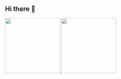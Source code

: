 ## Hi there 👋

<p align="left">
<a href="https://github.com/TasumadhaBoy">
  <img height="180em" src="https://github-readme-stats-eight-theta.vercel.app/api?username=TasumadhaBoy&show_icons=true&theme=algolia&include_all_commits=true&count_private=true"/>
  <img height="180em" src="https://github-readme-stats-eight-theta.vercel.app/api/top-langs/?username=TasumadhaBoy&layout=compact&theme=algolia"/>
</a>
</p>
